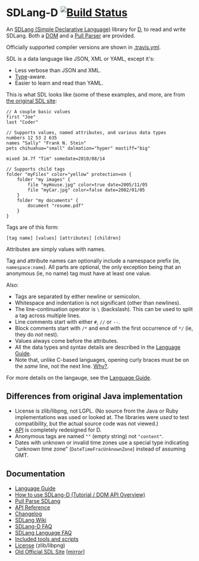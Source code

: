 SDLang-D [![Build Status](https://travis-ci.org/Abscissa/SDLang-D.svg)](https://travis-ci.org/Abscissa/SDLang-D)
========

An [SDLang (Simple Declarative Language)](http://sdlang.org/) library for [D](http://dlang.org), to read and write SDLang. Both a [DOM](https://github.com/Abscissa/SDLang-D/blob/master/HOWTO.md) and a [Pull Parser](http://semitwist.com/sdlang-d/sdlang/parser/pullParseSource.html) are provided.

Officially supported compiler versions are shown in [.travis.yml](https://github.com/Abscissa/SDLang-D/blob/master/.travis.yml).

SDL is a data language like JSON, XML or YAML, except it's:
* Less verbose than JSON and XML.
* [Type](http://semitwist.com/sdl-mirror/Language+Guide.html#LanguageGuide-literals)-aware.
* Easier to learn and read than YAML.

This is what SDL looks like (some of these examples, and more, are from [the original SDL site](http://semitwist.com/sdl-mirror/Language+Guide.html):
```
// A couple basic values
first "Joe"
last "Coder"

// Supports values, named attributes, and various data types
numbers 12 53 2 635
names "Sally" "Frank N. Stein"
pets chihuahua="small" dalmation="hyper" mastiff="big"

mixed 34.7f "Tim" somedate=2010/08/14

// Supports child tags
folder "myFiles" color="yellow" protection=on {
    folder "my images" {
        file "myHouse.jpg" color=true date=2005/11/05
        file "myCar.jpg" color=false date=2002/01/05
    }
    folder "my documents" {
        document "resume.pdf"
    }
}
```

Tags are of this form:
```
[tag name] [values] [attributes] [children]
```

Attributes are simply values with names.

Tag and attribute names can optionally include a namespace prefix (ie, ```namespace:name```). All parts are optional, the only exception being that an anonymous (ie, no name) tag must have at least one value.

Also:
* Tags are separated by either newline or semicolon.
* Whitespace and indentation is not significant (other than newlines).
* The line-continuation operator is ```\``` (backslash). This can be used to split a tag across multiple lines.
* Line comments start with either ```#```, ```//``` or ```--```.
* Block comments start with ```/*``` and end with the first occurrence of ```*/``` (ie, they do *not* nest).
* Values always come before the attributes.
* All the data types and syntax details are described in the [Language Guide](https://github.com/Abscissa/SDLang-D/wiki/Language-Guide).
* Note that, unlike C-based languages, opening curly braces must be on the *same* line, not the next line. [Why?](https://github.com/Abscissa/SDLang-D/blob/master/FAQ.md).

For more details on the langauge, see the [Language Guide](https://github.com/Abscissa/SDLang-D/wiki/Language-Guide).

Differences from original Java implementation
---------------------------------------------

* License is zlib/libpng, not LGPL. (No source from the Java or Ruby implementations was used or looked at. The libraries were *used* to test compatibility, but the actual source code was not viewed.)
* [API](http://semitwist.com/sdlang-d/sdlang.html) is completely redesigned for D.
* Anonymous tags are named ```""``` (empty string) not ```"content"```.
* Dates with unknown or invalid time zones use a special type indicating "unknown time zone" (```DateTimeFracUnknownZone```) instead of assuming GMT.

Documentation
-------------

* [Language Guide](https://github.com/Abscissa/SDLang-D/wiki/Language-Guide)
* [How to use SDLang-D (Tutorial / DOM API Overview)](https://github.com/Abscissa/SDLang-D/blob/master/HOWTO.md)
* [Pull Parse SDLang](http://semitwist.com/sdlang-d/sdlang/parser/pullParseSource.html)
* [API Reference](http://semitwist.com/sdlang-d/sdlang.html)
* [Changelog](https://github.com/Abscissa/SDLang-D/blob/master/CHANGELOG.md)
* [SDLang Wiki](https://github.com/Abscissa/SDLang-D/wiki)
* [SDLang-D FAQ](https://github.com/Abscissa/SDLang-D/blob/master/FAQ.md)
* [SDLang Language FAQ](https://github.com/Abscissa/SDLang-D/wiki/FAQ)
* [Included tools and scripts](https://github.com/Abscissa/SDLang-D/blob/master/TOOLS.md)
* [License](https://github.com/Abscissa/SDLang-D/blob/master/LICENSE.txt) (zlib/libpng)
* [Old Official SDL Site](http://sdl.ikayzo.org/display/SDL/Home) [[mirror](http://semitwist.com/sdl-mirror/Home.html)]
